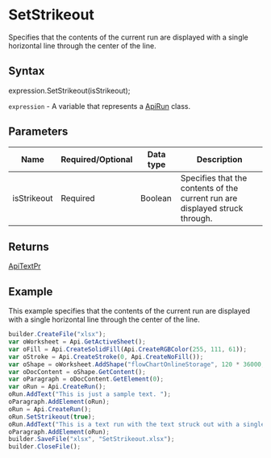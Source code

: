 # SetStrikeout

Specifies that the contents of the current run are displayed with a single horizontal line through the center of the line.

## Syntax

expression.SetStrikeout(isStrikeout);

`expression` - A variable that represents a [ApiRun](../ApiRun.md) class.

## Parameters

| **Name** | **Required/Optional** | **Data type** | **Description** |
| ------------- | ------------- | ------------- | ------------- |
| isStrikeout | Required | Boolean | Specifies that the contents of the current run are displayed struck through. |

## Returns

[ApiTextPr](../../ApiTextPr/ApiTextPr.md)

## Example

This example specifies that the contents of the current run are displayed with a single horizontal line through the center of the line.

```javascript
builder.CreateFile("xlsx");
var oWorksheet = Api.GetActiveSheet();
var oFill = Api.CreateSolidFill(Api.CreateRGBColor(255, 111, 61));
var oStroke = Api.CreateStroke(0, Api.CreateNoFill());
var oShape = oWorksheet.AddShape("flowChartOnlineStorage", 120 * 36000, 70 * 36000, oFill, oStroke, 0, 2 * 36000, 0, 3 * 36000);
var oDocContent = oShape.GetContent();
var oParagraph = oDocContent.GetElement(0);
var oRun = Api.CreateRun();
oRun.AddText("This is just a sample text. ");
oParagraph.AddElement(oRun);
oRun = Api.CreateRun();
oRun.SetStrikeout(true);
oRun.AddText("This is a text run with the text struck out with a single line.");
oParagraph.AddElement(oRun);
builder.SaveFile("xlsx", "SetStrikeout.xlsx");
builder.CloseFile();
```